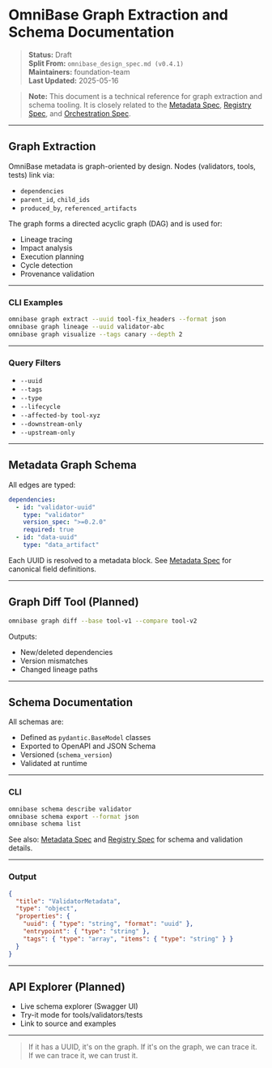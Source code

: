 <!-- === OmniNode:Metadata ===
metadata_version: 0.1.0
protocol_version: 1.1.0
owner: OmniNode Team
copyright: OmniNode Team
schema_version: 1.1.0
name: graph_extraction.md
version: 1.0.0
uuid: 7e32c9ef-730f-426b-a6ba-59979f3b6b28
author: OmniNode Team
created_at: 2025-05-28T12:40:26.370334
last_modified_at: 2025-05-28T17:20:06.277799
description: Stamped by ONEX
state_contract: state_contract://default
lifecycle: active
hash: 403108964eae0a4aa3942d00e53cf2136db4805896ae2600e45a9d1c63c4dadc
entrypoint: python@graph_extraction.md
runtime_language_hint: python>=3.11
namespace: omnibase.stamped.graph_extraction
meta_type: tool
<!-- === /OmniNode:Metadata === -->


# OmniBase Graph Extraction and Schema Documentation

> **Status:** Draft  
> **Split From:** `omnibase_design_spec.md (v0.4.1)`  
> **Maintainers:** foundation-team  
> **Last Updated:** 2025-05-16

> **Note:** This document is a technical reference for graph extraction and schema tooling. It is closely related to the [Metadata Spec](./metadata.md), [Registry Spec](./registry.md), and [Orchestration Spec](./orchestration.md).

---

## Graph Extraction

OmniBase metadata is graph-oriented by design. Nodes (validators, tools, tests) link via:

- `dependencies`
- `parent_id`, `child_ids`
- `produced_by`, `referenced_artifacts`

The graph forms a directed acyclic graph (DAG) and is used for:

- Lineage tracing
- Impact analysis
- Execution planning
- Cycle detection
- Provenance validation

---

### CLI Examples

```bash
omnibase graph extract --uuid tool-fix_headers --format json
omnibase graph lineage --uuid validator-abc
omnibase graph visualize --tags canary --depth 2
```

---

### Query Filters

- `--uuid`  
- `--tags`  
- `--type`  
- `--lifecycle`  
- `--affected-by tool-xyz`  
- `--downstream-only`  
- `--upstream-only`  

---

## Metadata Graph Schema

All edges are typed:

```yaml
dependencies:
  - id: "validator-uuid"
    type: "validator"
    version_spec: ">=0.2.0"
    required: true
  - id: "data-uuid"
    type: "data_artifact"
```

Each UUID is resolved to a metadata block. See [Metadata Spec](./metadata.md) for canonical field definitions.

---

## Graph Diff Tool (Planned)

```bash
omnibase graph diff --base tool-v1 --compare tool-v2
```

Outputs:

- New/deleted dependencies
- Version mismatches
- Changed lineage paths

---

## Schema Documentation

All schemas are:

- Defined as `pydantic.BaseModel` classes
- Exported to OpenAPI and JSON Schema
- Versioned (`schema_version`)
- Validated at runtime

---

### CLI

```bash
omnibase schema describe validator
omnibase schema export --format json
omnibase schema list
```

See also: [Metadata Spec](./metadata.md) and [Registry Spec](./registry.md) for schema and validation details.

---

### Output

```json
{
  "title": "ValidatorMetadata",
  "type": "object",
  "properties": {
    "uuid": { "type": "string", "format": "uuid" },
    "entrypoint": { "type": "string" },
    "tags": { "type": "array", "items": { "type": "string" } }
  }
}
```

---

## API Explorer (Planned)

- Live schema explorer (Swagger UI)
- Try-it mode for tools/validators/tests
- Link to source and examples

---

> If it has a UUID, it's on the graph. If it's on the graph, we can trace it. If we can trace it, we can trust it.
